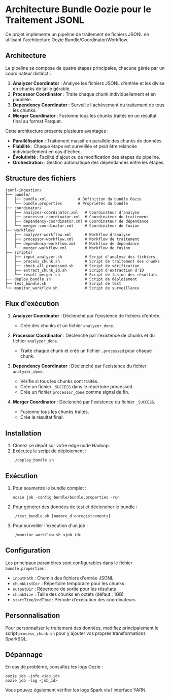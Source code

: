 # Architecture Bundle Oozie pour le Traitement JSONL

Ce projet implémente un pipeline de traitement de fichiers JSONL en utilisant l'architecture Oozie Bundle/Coordinator/Workflow.

## Architecture

Le pipeline se compose de quatre étapes principales, chacune gérée par un coordinateur distinct :

1. **Analyzer Coordinator** : Analyse les fichiers JSONL d'entrée et les divise en chunks de taille gérable.
2. **Processor Coordinator** : Traite chaque chunk individuellement et en parallèle.
3. **Dependency Coordinator** : Surveille l'achèvement du traitement de tous les chunks.
4. **Merger Coordinator** : Fusionne tous les chunks traités en un résultat final au format Parquet.

Cette architecture présente plusieurs avantages :

- **Parallélisation** : Traitement massif en parallèle des chunks de données.
- **Fiabilité** : Chaque étape est surveillée et peut être relancée individuellement en cas d'échec.
- **Évolutivité** : Facilité d'ajout ou de modification des étapes du pipeline.
- **Orchestration** : Gestion automatique des dépendances entre les étapes.

## Structure des fichiers

```
jsonl-ingestion/
├── bundle/
│   ├── bundle.xml              # Définition du bundle Oozie
│   └── bundle.properties       # Propriétés du bundle
├── coordinator/
│   ├── analyzer-coordinator.xml   # Coordinateur d'analyse
│   ├── processor-coordinator.xml  # Coordinateur de traitement
│   ├── dependency-coordinator.xml # Coordinateur de dépendance
│   └── merger-coordinator.xml     # Coordinateur de fusion
├── workflow/
│   ├── analyzer-workflow.xml      # Workflow d'analyse
│   ├── processor-workflow.xml     # Workflow de traitement
│   ├── dependency-workflow.xml    # Workflow de dépendance
│   └── merger-workflow.xml        # Workflow de fusion
├── scripts/
│   ├── input_analyzer.sh          # Script d'analyse des fichiers
│   ├── process_chunk.sh           # Script de traitement des chunks
│   ├── check_all_processed.sh     # Script de vérification
│   ├── extract_chunk_id.sh        # Script d'extraction d'ID
│   └── result_merger.sh           # Script de fusion des résultats
├── deploy_bundle.sh               # Script de déploiement
├── test_bundle.sh                 # Script de test
└── monitor_workflow.sh            # Script de surveillance
```

## Flux d'exécution

1. **Analyzer Coordinator** : Déclenché par l'existence de fichiers d'entrée.

   - Crée des chunks et un fichier `analyzer_done`.

2. **Processor Coordinator** : Déclenché par l'existence de chunks et du fichier `analyzer_done`.

   - Traite chaque chunk et crée un fichier `.processed` pour chaque chunk.

3. **Dependency Coordinator** : Déclenché par l'existence du fichier `analyzer_done`.

   - Vérifie si tous les chunks sont traités.
   - Crée un fichier `_SUCCESS` dans le répertoire processed.
   - Crée un fichier `processor_done` comme signal de fin.

4. **Merger Coordinator** : Déclenché par l'existence du fichier `_SUCCESS`.
   - Fusionne tous les chunks traités.
   - Crée le résultat final.

## Installation

1. Clonez ce dépôt sur votre edge node Hadoop.
2. Exécutez le script de déploiement :
   ```
   ./deploy_bundle.sh
   ```

## Exécution

1. Pour soumettre le bundle complet :

   ```
   oozie job -config bundle/bundle.properties -run
   ```

2. Pour générer des données de test et déclencher le bundle :

   ```
   ./test_bundle.sh [nombre_d'enregistrements]
   ```

3. Pour surveiller l'exécution d'un job :
   ```
   ./monitor_workflow.sh <job_id>
   ```

## Configuration

Les principaux paramètres sont configurables dans le fichier `bundle.properties` :

- `inputPath` : Chemin des fichiers d'entrée JSONL
- `chunkListDir` : Répertoire temporaire pour les chunks
- `outputDir` : Répertoire de sortie pour les résultats
- `chunkSize` : Taille des chunks en octets (défaut : 1GB)
- `startTime`/`endTime` : Période d'exécution des coordinateurs

## Personnalisation

Pour personnaliser le traitement des données, modifiez principalement le script `process_chunk.sh` pour y ajouter vos propres transformations SparkSQL.

## Dépannage

En cas de problème, consultez les logs Oozie :

```
oozie job -info <job_id>
oozie job -log <job_id>
```

Vous pouvez également vérifier les logs Spark via l'interface YARN.
